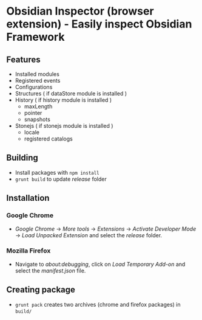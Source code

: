 # Obsidian Inspector (browser extension) - Easily inspect Obsidian Framework

## Features

* Installed modules
* Registered events
* Configurations
* Structures ( if dataStore module is installed )
* History ( if history module is installed )
	- maxLength
	- pointer
	- snapshots
* Stonejs ( if stonejs module is installed )
	- locale
	- registered catalogs

## Building

* Install packages with `npm install`
* `grunt build` to update *release* folder

## Installation

### Google Chrome

* *Google Chrome* -> *More tools* -> *Extensions* -> *Activate Developer Mode* -> *Load Unpacked Extension* and select the *release* folder.

### Mozilla Firefox

* Navigate to *about:debugging*, click on *Load Temporary Add-on* and select the *manifest.json* file.

## Creating package

* `grunt pack` creates two archives (chrome and firefox packages) in `build/`

